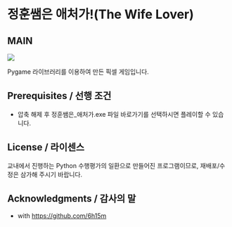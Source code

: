 # 정훈쌤은 애처가!(The Wife Lover)



**MAIN**
-----------
<img src = "https://user-images.githubusercontent.com/52748335/99217075-8cb70f00-281a-11eb-8a78-c2dcf0c9bc83.png">


Pygame 라이브러리를 이용하여 만든 픽셀 게임입니다.




## Prerequisites / 선행 조건

 - 압축 해제 후 정훈쌤은_애처가.exe 파일 바로가기를 선택하시면 플레이할 수 있습니다.
 
## License / 라이센스

교내에서 진행하는 Python 수행평가의 일환으로 만들어진 프로그램이므로, 재배포/수정은 삼가해 주시기 바랍니다. 



## Acknowledgments / 감사의 말

* with https://github.com/6h15m
